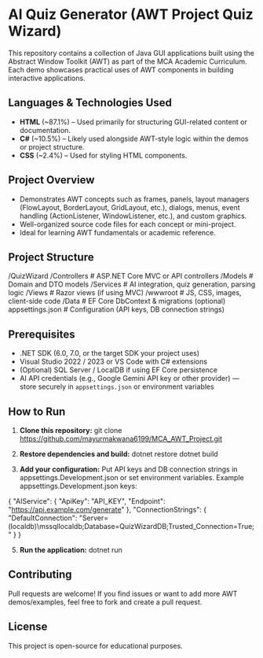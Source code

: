 # AI Quiz Generator (AWT Project Quiz Wizard)

This repository contains a collection of Java GUI applications built using the Abstract Window Toolkit (AWT) as part of the MCA Academic Curriculum. Each demo showcases practical uses of AWT components in building interactive applications.

## Languages & Technologies Used

- **HTML** (~87.1%) – Used primarily for structuring GUI-related content or documentation.  
- **C#** (~10.5%) – Likely used alongside AWT-style logic within the demos or project structure.  
- **CSS** (~2.4%) – Used for styling HTML components.

## Project Overview

- Demonstrates AWT concepts such as frames, panels, layout managers (FlowLayout, BorderLayout, GridLayout, etc.), dialogs, menus, event handling (ActionListener,  WindowListener, etc.), and custom graphics.
- Well-organized source code files for each concept or mini-project.
- Ideal for learning AWT fundamentals or academic reference.

## Project Structure

/QuizWizard
/Controllers # ASP.NET Core MVC or API controllers
/Models # Domain and DTO models
/Services # AI integration, quiz generation, parsing logic
/Views # Razor views (if using MVC)
/wwwroot # JS, CSS, images, client-side code
/Data # EF Core DbContext & migrations (optional)
appsettings.json # Configuration (API keys, DB connection strings)

## Prerequisites

- .NET SDK (6.0, 7.0, or the target SDK your project uses)  
- Visual Studio 2022 / 2023 or VS Code with C# extensions  
- (Optional) SQL Server / LocalDB if using EF Core persistence  
- AI API credentials (e.g., Google Gemini API key or other provider) — store securely in `appsettings.json` or environment variables

## How to Run

1. **Clone this repository:**
git clone https://github.com/mayurmakwana6199/MCA_AWT_Project.git

2. **Restore dependencies and build:**
dotnet restore
dotnet build

3. **Add your configuration:**
Put API keys and DB connection strings in appsettings.Development.json or set environment variables.
Example appsettings.Development.json keys:

{
  "AIService": {
    "ApiKey": "API_KEY",
    "Endpoint": "https://api.example.com/generate"
  },
  "ConnectionStrings": {
    "DefaultConnection": "Server=(localdb)\\mssqllocaldb;Database=QuizWizardDB;Trusted_Connection=True;"
  }
}

5. **Run the application:**
dotnet run

## Contributing

Pull requests are welcome! If you find issues or want to add more AWT demos/examples, feel free to fork and create a pull request.

## License

This project is open-source for educational purposes.
